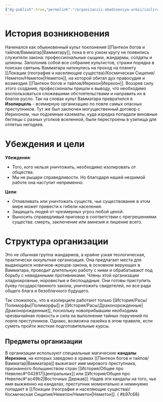 ```yaml
---
{"dg-publish":true,"permalink":"/organizaczii-obedineniya-armii/izolirczel/","dgPassFrontmatter":true}
---
```


# История возникновения

Начинался как обыкновенный культ поклонения [[Пантеон богов и тайлов/Вамматар\|Вамматару]], пока в его узком кругу не появились служители закона: профессиональные сыщики, жандармы, солдаты и шпионы. Заполонив собой все собрание культистов, стражи порядка в поисках святынь Вамматара наткнулись на проход на планету [[Локации (география и населяющие существа)/Космическая Сицилия/Неметон/Неметон\|Неметон]], на которой обитал дух правосудия и возмездия [[Пантеон богов и тайлов/Иерехон\|Иерехон]]. Воззрев силу этого создания, профессионалы пришли к выводу, что необходимо воспользоваться сложившими обстоятельствами и направить их в благое русло. Так на словах культ Вамматара превратился в **Изолирцель** - всемирную организацию по ловле самых опасных преступников. Тут же был заключен могущественный договор с Иерихоном, чьи подземные казематы, куда изредка попадали виновные беглецы с разных уголков вселенной, были перестроены в узилища для отпетых негодяев.

# Убеждения и цели

**Убеждения**: 
- Того, кого нельзя уничтожить, необходимо изолировать от общества.
- Мы не рыцари справедливости. Но благодаря нашей незримой работе она наступит неприменно.

**Цели**: 
- Отлавливать или уничтожать существ, чье существование в этом мире может привести к гибели населения.
- Защищать людей от чрезмерных угроз любой ценой.
- Выносить справедливый приговор в соответствии с прегрешениями существа: смерть, заключение или амнезия и лишение всего.


# Структура организации

Это не обычная группа жандармов, а крайне узкая теологическая, практически оккультная организация. Она предлагает места для выдающихся новичков-жрецов-закона, в основном верующих в Вамматара, проводит длительную работу с ними и обрабатывают под борьбу с невиданными противниками. 
Члены этой организации хладнокровные, норовистые и беспощадные. Они готовы приступить букву государственного закона, уничтожить свидетелей, но все ради общего блага и безоблачного будущего. 

Так сложилось, что в изолирциле работают только [[История/Расы/Полиморфы\|Полиморфы]] и [[История/Расы/Драконорожденные\|Драконорожденные]], поскольку новоприбывшим необходима чрезвычайная ловкость и сила на выполнение тайных поручений по ловле преступников. Однако, возможна лазейка в этом правиле, если суметь пройти жесткие подготовительные курсы.

## Предметы организации

В организации используют специальные магические **кандалы Иерехона**, на которых заведомо в храмах [[Пантеон богов и тайлов/Вамматар\|Вамматара]] выжигают имя мирового преступника, признанного большинством стран [[История/Общее про Невелес#^042817\|Центральных]] или [[История/Общее про Невелес#^ac49b2\|Восточных Держав]].
Надев эти кандалы на того, чье имя выжженно на кандалах, преступник моментально и неминуемо попадает в [[Локации (география и населяющие существа)/Космическая Сицилия/Неметон/Неметон\|Неметон]].
{ #b97c68}
